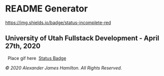 # README Generator
https://img.shields.io/badge/status-incomplete-red
​
## University of Utah Fullstack Development - April 27th, 2020
​
​
Place gif here
​
[Status Badge](https://img.shields.io/badge/status-incomplete-red)















*© 2020 Alexander James Hamilton. All Rights Reserved.*
